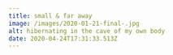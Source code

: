 ```yaml
---
title: small & far away
image: /images/2020-01-21-final-.jpg
alt: hibernating in the cave of my own body
date: 2020-04-24T17:31:33.513Z
---
```

